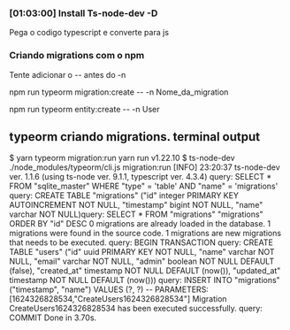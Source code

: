 ### [01:03:00] Install Ts-node-dev -D
Pega o codigo typescript e converte para js

### Criando migrations com o npm

Tente adicionar o -- antes do -n

npm run typeorm migration:create -- -n Nome_da_migration

npm run typeorm entity:create -- -n User

## typeorm criando migrations. terminal output

$ yarn typeorm migration:run
yarn run v1.22.10
$ ts-node-dev ./node_modules/typeorm/cli.js migration:run
[INFO] 23:20:37 ts-node-dev ver. 1.1.6 (using ts-node ver. 9.1.1, typescript ver. 4.3.4)
query: SELECT * FROM "sqlite_master" WHERE "type" = 'table' AND "name" = 'migrations'
query: CREATE TABLE "migrations" ("id" integer PRIMARY KEY AUTOINCREMENT NOT NULL, "timestamp" bigint NOT NULL, "name" varchar NOT NULL)query: SELECT * FROM "migrations" "migrations" ORDER BY "id" DESC
0 migrations are already loaded in the database.
1 migrations were found in the source code.
1 migrations are new migrations that needs to be executed.
query: BEGIN TRANSACTION
query: CREATE TABLE "users" ("id" uuid PRIMARY KEY NOT NULL, "name" varchar NOT NULL, "email" varchar NOT NULL, "admin" boolean NOT NULL DEFAULT (false), "created_at" timestamp NOT NULL DEFAULT (now()), "updated_at" timestamp NOT NULL DEFAULT (now()))
query: INSERT INTO "migrations"("timestamp", "name") VALUES (?, ?) -- PARAMETERS: [1624326828534,"CreateUsers1624326828534"]
Migration CreateUsers1624326828534 has been executed successfully.
query: COMMIT
Done in 3.70s.
